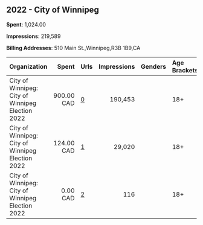 ## 2022 - City of Winnipeg 
**Spent**: 1,024.00

**Impressions**: 219,589

**Billing Addresses**: 510 Main St.,Winnipeg,R3B 1B9,CA

|Organization|Spent|Urls|Impressions|Genders|Age Brackets|Country Codes|
|:---|---:|:---|---:|:---|:---|:---|
|City of Winnipeg: City of Winnipeg Election 2022|900.00 CAD|[0](https://www.snap.com/political-ads/asset/d83c2a0949312a6779e7c238f4f31250350d9ea609b7c6d89ca0eee3ec18b8df?mediaType=png)|190,453||18+|canada|
|City of Winnipeg: City of Winnipeg Election 2022|124.00 CAD|[1](https://www.snap.com/political-ads/asset/78846ca2a342a25791ccf87b6924352a89c8c60afcfa73351b4ef19baa5ffb91?mediaType=png)|29,020||18+|canada|
|City of Winnipeg: City of Winnipeg Election 2022|0.00 CAD|[2](https://www.snap.com/political-ads/asset/a13513570568b0eebd12cd2ae0c937b05dbe0c9ea739e636357d83110154d913?mediaType=png)|116||18+|canada|
